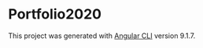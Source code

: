 # Portfolio2020

This project was generated with [Angular CLI](https://github.com/angular/angular-cli) version 9.1.7.

